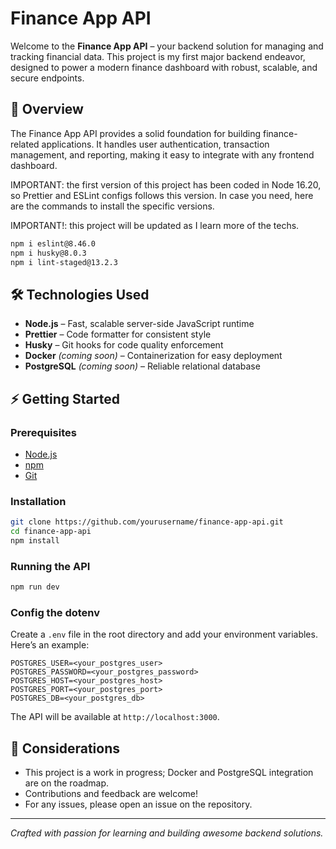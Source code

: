 # Finance App API

Welcome to the **Finance App API** – your backend solution for managing and tracking financial data. This project is my first major backend endeavor, designed to power a modern finance dashboard with robust, scalable, and secure endpoints.

## 🚀 Overview

The Finance App API provides a solid foundation for building finance-related applications. It handles user authentication, transaction management, and reporting, making it easy to integrate with any frontend dashboard.

IMPORTANT: the first version of this project has been coded in Node 16.20, so Prettier and ESLint configs follows this version. In case you need, here are the commands to install the specific versions.

IMPORTANT!: this project will be updated as I learn more of the techs.


```bash
npm i eslint@8.46.0
npm i husky@8.0.3
npm i lint-staged@13.2.3

```

## 🛠️ Technologies Used

- **Node.js** – Fast, scalable server-side JavaScript runtime
- **Prettier** – Code formatter for consistent style
- **Husky** – Git hooks for code quality enforcement
- **Docker** *(coming soon)* – Containerization for easy deployment
- **PostgreSQL** *(coming soon)* – Reliable relational database

## ⚡ Getting Started

### Prerequisites

- [Node.js](https://nodejs.org/)
- [npm](https://www.npmjs.com/)
- [Git](https://git-scm.com/)

### Installation

```bash
git clone https://github.com/yourusername/finance-app-api.git
cd finance-app-api
npm install
```

### Running the API

```bash
npm run dev
```

### Config the dotenv
Create a `.env` file in the root directory and add your environment variables. Here’s an example:

```plaintext
POSTGRES_USER=<your_postgres_user>
POSTGRES_PASSWORD=<your_postgres_password>
POSTGRES_HOST=<your_postgres_host>
POSTGRES_PORT=<your_postgres_port>
POSTGRES_DB=<your_postgres_db>
```

The API will be available at `http://localhost:3000`.

## 📌 Considerations

- This project is a work in progress; Docker and PostgreSQL integration are on the roadmap.
- Contributions and feedback are welcome!
- For any issues, please open an issue on the repository.

---

*Crafted with passion for learning and building awesome backend solutions.*
